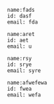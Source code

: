 
    name:fads
    id: dasf
    email: fda
    
    name:aret
    id: aet
    email: u
    
    name:rsy
    id: srye
    email: syre
    
    name:afwefewa
    id: fwea
    email: wefa
    